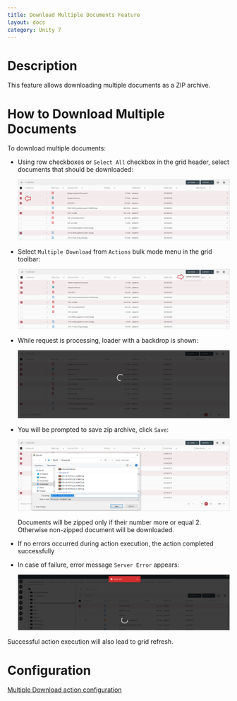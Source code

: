 ```yaml
---
title: Download Multiple Documents Feature
layout: docs
category: Unity 7
---
```

# Description

This feature allows downloading multiple documents as a ZIP archive.

# How to Download Multiple Documents

To download multiple documents:

- Using row checkboxes or `Select All` checkbox in the grid header, select documents that should be downloaded:

    ![Selected documents](multiple-document-download/images/selected-docs.png)

- Select `Multiple Download` from `Actions` bulk mode menu in the grid toolbar:

    ![Action in menu](multiple-document-download/images/action-dropdown.png)
    
- While request is processing, loader with a backdrop is shown:

    ![Request processing](multiple-document-download/images/loader-processing.png)
    
- You will be prompted to save zip archive, click `Save`:

    ![Save as prompt](multiple-document-download/images/save-as-prompt.png)
    
    Documents will be zipped only if their number more or equal 2. Otherwise non-zipped document will be downloaded.
    
- If no errors occurred during action execution, the action completed successfully
        
- In case of failure, error message `Server Error` appears:

    ![Error message displayed](multiple-document-download/images/server-error.png)

Successful action execution will also lead to grid refresh.

# Configuration

[Multiple Download action configuration](../../configuration/actions/multiple-document-download.md)